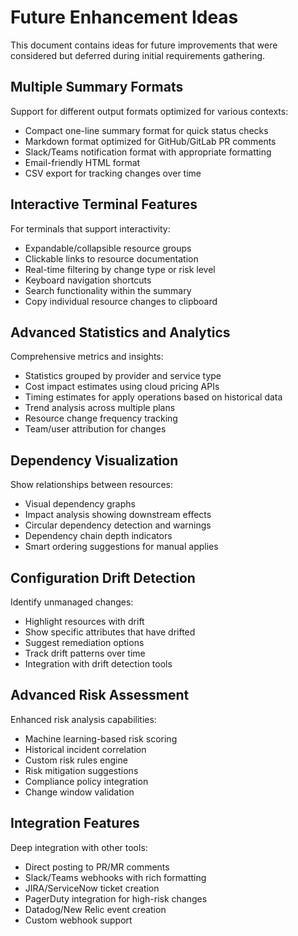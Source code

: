 # Future Enhancement Ideas

This document contains ideas for future improvements that were considered but deferred during initial requirements gathering.

## Multiple Summary Formats

Support for different output formats optimized for various contexts:
- Compact one-line summary format for quick status checks
- Markdown format optimized for GitHub/GitLab PR comments
- Slack/Teams notification format with appropriate formatting
- Email-friendly HTML format
- CSV export for tracking changes over time

## Interactive Terminal Features

For terminals that support interactivity:
- Expandable/collapsible resource groups
- Clickable links to resource documentation
- Real-time filtering by change type or risk level
- Keyboard navigation shortcuts
- Search functionality within the summary
- Copy individual resource changes to clipboard

## Advanced Statistics and Analytics

Comprehensive metrics and insights:
- Statistics grouped by provider and service type
- Cost impact estimates using cloud pricing APIs
- Timing estimates for apply operations based on historical data
- Trend analysis across multiple plans
- Resource change frequency tracking
- Team/user attribution for changes

## Dependency Visualization

Show relationships between resources:
- Visual dependency graphs
- Impact analysis showing downstream effects
- Circular dependency detection and warnings
- Dependency chain depth indicators
- Smart ordering suggestions for manual applies

## Configuration Drift Detection

Identify unmanaged changes:
- Highlight resources with drift
- Show specific attributes that have drifted
- Suggest remediation options
- Track drift patterns over time
- Integration with drift detection tools

## Advanced Risk Assessment

Enhanced risk analysis capabilities:
- Machine learning-based risk scoring
- Historical incident correlation
- Custom risk rules engine
- Risk mitigation suggestions
- Compliance policy integration
- Change window validation

## Integration Features

Deep integration with other tools:
- Direct posting to PR/MR comments
- Slack/Teams webhooks with rich formatting
- JIRA/ServiceNow ticket creation
- PagerDuty integration for high-risk changes
- Datadog/New Relic event creation
- Custom webhook support